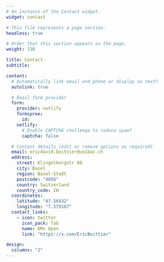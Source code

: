 ```yaml
---
# An instance of the Contact widget.
widget: contact

# This file represents a page section.
headless: true

# Order that this section appears on the page.
weight: 130

title: Contact
subtitle:

content:
  # Automatically link email and phone or display as text?
  autolink: true

  # Email form provider
  form:
    provider: netlify
    formspree:
      id:
    netlify:
      # Enable CAPTCHA challenge to reduce spam?
      captcha: false

  # Contact details (edit or remove options as required)
  email: ericdavid.boittier@unibas.ch
  address:
    street: Klingelbergstr 88
    city: Basel
    region: Basel-Stadt
    postcode: "4056"
    country: Switzerland
    country_code: CH
  coordinates:
    latitude: "47.56432"
    longitude: "7.579187"
  contact_links:
    - icon: twitter
      icon_pack: fab
      name: DMs Open
      link: "https://x.com/EricBoittier"

design:
  columns: "2"
---
```

